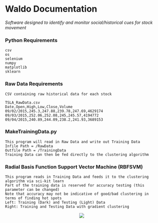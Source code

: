 # Waldo Documentation
<i>Software designed to identify and monitor social/historical cues for stock movement</i>

### Python Requirements
    csv
    os
    selenium
    numpy
    matplotlib
    sklearn

### Raw Data Requirements    
    CSV containing raw historical data for each stock
    
    TSLA_RawData.csv
    Date,Open,High,Low,Close,Volume
    09/02/2015,245.3,247.88,239.78,247.69,4629174
    09/03/2015,252.06,252.08,245,245.57,4194772
    09/04/2015,240.89,244.09,238.2,241.93,3689153
    
### MakeTrainingData.py
    This program will read in Raw Data and write out Training Data
    Infile Path = /RawData
    Outfile Path = /TrainingData
    Training Data can then be fed directly to the clustering algorithm
    
### Radial Basis Function Support Vector Machine (RBFSVM)
    This program reads in Training Data and feeds it to the clustering algorithm via sci-kit learn
    Part of the training data is reserved for accuracy testing (this parameter can be changed)
    Note that accuracy may not be indicative of good/bad clustering in terms of finding hot spots
    Left: Training (Dark) and Testing (Light) Data
    Right: Training and Testing Data with gradient clustering

<p align="center">
<img src="https://github.com/anfederico/Waldo/blob/master/TSLA.png"/>
</p>
    
